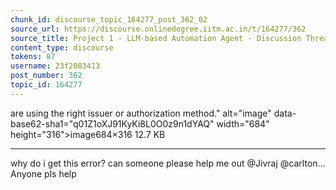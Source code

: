 ```yaml
---
chunk_id: discourse_topic_164277_post_362_02
source_url: https://discourse.onlinedegree.iitm.ac.in/t/164277/362
source_title: Project 1 - LLM-based Automation Agent - Discussion Thread [TDS Jan 2025]
content_type: discourse
tokens: 87
username: 23f2003413
post_number: 362
topic_id: 164277
---
```


 are using the right issuer or authorization method." alt="image" data-base62-sha1="q01Z1oXJ91KyKi8L0O0z9n1dYAQ" width="684" height="316">image684×316 12.7 KB

---

why do i get this error? can someone please help me out @Jivraj @carlton…Anyone pls help
